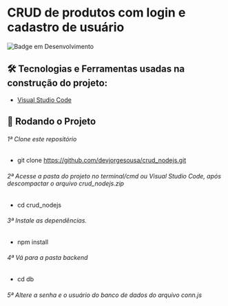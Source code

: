 # CRUD de produtos com login e cadastro de usuário

![Badge em Desenvolvimento](http://img.shields.io/static/v1?label=STATUS&message=EM%20DESENVOLVIMENTO&color=GREEN&style=for-the-badge)

## 🛠 Tecnologias e Ferramentas usadas na construção do projeto:

- [Visual Studio Code](https://code.visualstudio.com/)

## 🎲 Rodando o Projeto 

###### 1ª Clone este repositório
* git clone https://github.com/devjorgesousa/crud_nodejs.git

###### 2ª Acesse a pasta do projeto no terminal/cmd ou Visual Studio Code, após descompactar o arquivo crud_nodejs.zip
* cd crud_nodejs

###### 3ª Instale as dependências.
* npm install

###### 4ª Vá para a pasta backend
* cd db

###### 5ª Altere a senha e o usuário do banco de dados do arquivo conn.js
